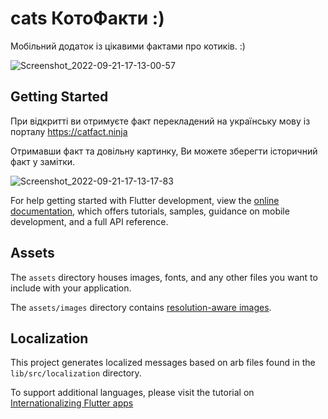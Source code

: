 # cats КотоФакти :)

Мобільний додаток із цікавими фактами про котиків. :)

![Screenshot_2022-09-21-17-13-00-57](https://user-images.githubusercontent.com/54131603/191528581-3d251e44-bda1-4a79-8436-0fd3f0457d1d.jpg)

## Getting Started

При відкритті ви отримуєте факт перекладений на українську мову із порталу https://catfact.ninja

Отримавши факт та довільну картинку, Ви можете зберегти історичний факт у замітки.

![Screenshot_2022-09-21-17-13-17-83](https://user-images.githubusercontent.com/54131603/191528750-69dee12a-f9bb-4666-9500-9430675be310.jpg)

For help getting started with Flutter development, view the
[online documentation](https://flutter.dev/docs), which offers tutorials,
samples, guidance on mobile development, and a full API reference.

## Assets

The `assets` directory houses images, fonts, and any other files you want to
include with your application.

The `assets/images` directory contains [resolution-aware
images](https://flutter.dev/docs/development/ui/assets-and-images#resolution-aware).

## Localization

This project generates localized messages based on arb files found in
the `lib/src/localization` directory.

To support additional languages, please visit the tutorial on
[Internationalizing Flutter
apps](https://flutter.dev/docs/development/accessibility-and-localization/internationalization)
